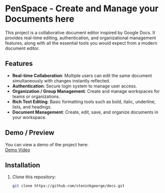 # PenSpace - Create and Manage your Documents here

This project is a collaborative document editor inspired by Google Docs. It provides real-time editing, authentication, and organizational management features, along with all the essential tools you would expect from a modern document editor.

## Features

- **Real-time Collaboration**: Multiple users can edit the same document simultaneously with changes instantly reflected.
- **Authentication**: Secure login system to manage user access.
- **Organization / Group Management**: Create and manage workspaces for teams or organizations.
- **Rich Text Editing**: Basic formatting tools such as bold, italic, underline, lists, and headings.
- **Document Management**: Create, edit, save, and organize documents in your workspace.

## Demo / Preview

You can view a demo of the project here:  
[Demo Video](https://github.com/steninkgeorge/docs/issues/1#issue-3413688705)

## Installation

1. Clone this repository:
   ```bash
   git clone https://github.com/steninkgeorge/docs.git
